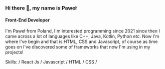 ### Hi there 👋, my name is Paweł
#### Front-End Developer
I'm Paweł from Poland, I'm interested programming since 2021 since then I came across a lot of languages like C++, Java, Kotlin, Python etc. Now I'm where I've begin and that is HTML, CSS and Javascript, of course as time goes on I've discovered some of frameworks that now I'm using in my projects!

Skills: / React Js / Javascript / HTML / CSS / 






